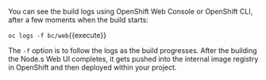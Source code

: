 You can see the build logs using OpenShift Web Console 
or OpenShift CLI, after a few moments when the build starts:

`oc logs -f bc/web`{{execute}}

The `-f` option is to follow the logs as the build progresses. After the building the Node.s Web UI 
completes, it gets pushed into the internal image registry in OpenShift and then deployed within 
your project.
